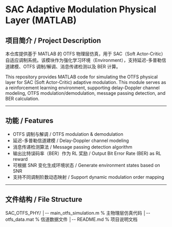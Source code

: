 # SAC Adaptive Modulation Physical Layer (MATLAB)

## 项目简介 / Project Description
本仓库提供基于 MATLAB 的 OTFS 物理层仿真，用于 SAC（Soft Actor-Critic）自适应调制系统。该模块作为强化学习环境（Environment），支持延迟-多普勒信道建模、OTFS 调制/解调、消息传递检测以及 BER 计算。

This repository provides MATLAB code for simulating the OTFS physical layer for SAC (Soft Actor-Critic) adaptive modulation. This module serves as a reinforcement learning environment, supporting delay-Doppler channel modeling, OTFS modulation/demodulation, message passing detection, and BER calculation.

---

## 功能 / Features
- OTFS 调制与解调 / OTFS modulation & demodulation
- 延迟-多普勒信道建模 / Delay-Doppler channel modeling
- 消息传递检测算法 / Message passing detection algorithm
- 输出比特误码率（BER）作为 RL 奖励 / Output Bit Error Rate (BER) as RL reward
- 可根据 SNR 变化生成环境状态 / Generate environment states based on SNR
- 支持不同调制阶数动态映射 / Support dynamic modulation order mapping

---

## 文件结构 / File Structure
SAC_OTFS_PHY/
│-- main_otfs_simulation.m % 主物理层仿真代码
│-- otfs_data.mat % 信道数据文件
│-- README.md % 项目说明文档
